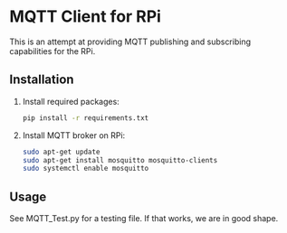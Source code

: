 # MQTT Client for RPi

This is an attempt at providing MQTT publishing and subscribing capabilities for the RPi.

## Installation

1. Install required packages:

   ```bash
   pip install -r requirements.txt
   ```

2. Install MQTT broker on RPi:
   ```bash
   sudo apt-get update
   sudo apt-get install mosquitto mosquitto-clients
   sudo systemctl enable mosquitto
   ```

## Usage
See MQTT_Test.py for a testing file. If that works, we are in good shape.
